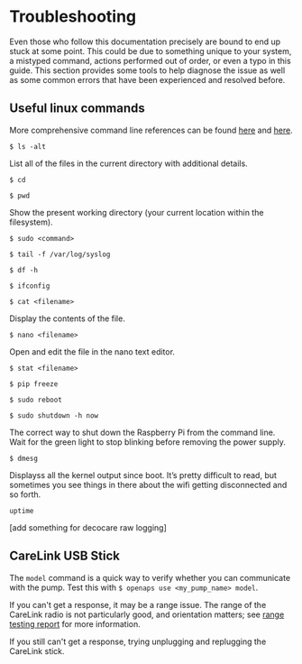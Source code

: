 # Troubleshooting

Even those who follow this documentation precisely are bound to end up stuck at some point. This could be due to something unique to your system, a mistyped command, actions performed out of order, or even a typo in this guide. This section provides some tools to help diagnose the issue as well as some common errors that have been experienced and resolved before.

## Useful linux commands

More comprehensive command line references can be found [here](http://www.computerworld.com/article/2598082/linux/linux-linux-command-line-cheat-sheet.html) and [here](http://www.pixelbeat.org/cmdline.html).

`$ ls -alt`

List all of the files in the current directory with additional details.

`$ cd`

`$ pwd`

Show the present working directory (your current location within the filesystem).

`$ sudo <command>`

`$ tail -f /var/log/syslog`

`$ df -h`

`$ ifconfig`

`$ cat <filename>`

Display the contents of the file.

`$ nano <filename>`

Open and edit the file in the nano text editor.

`$ stat <filename>`

`$ pip freeze`

`$ sudo reboot`

`$ sudo shutdown -h now`

The correct way to shut down the Raspberry Pi from the command line. Wait for the green light to stop blinking before removing the power supply.

`$ dmesg`

Displayss all the kernel output since boot. It’s pretty difficult to read, but sometimes you see things in there about the wifi getting disconnected and so forth.

`uptime`

[add something for decocare raw logging]

## CareLink USB Stick

The `model` command is a quick way to verify whether you can communicate with the pump. Test this with `$ openaps use <my_pump_name> model`.

If you can't get a response, it may be a range issue. The range of the CareLink radio is not particularly good, and orientation matters; see [range testing report](https://gist.github.com/channemann/0ff376e350d94ccc9f00) for more information.

If you still can't get a response, trying unplugging and replugging the CareLink stick.


